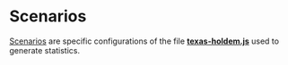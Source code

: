 # Scenarios

[Scenarios](https://github.com/wrightben/math/tree/master/Poker/Auto/Scenario) are specific configurations of the file **[texas-holdem.js](https://github.com/wrightben/texas-holdem)** used to generate statistics.
